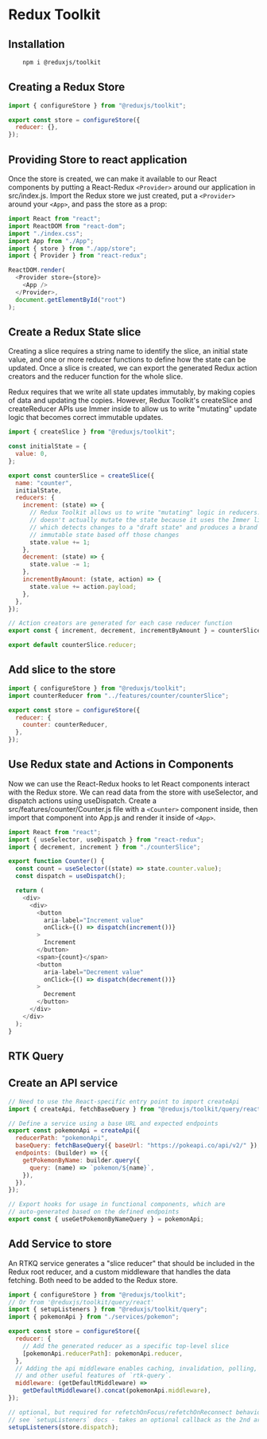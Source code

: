 # Redux Toolkit

## Installation

```bash
    npm i @reduxjs/toolkit
```

## Creating a Redux Store

```js
import { configureStore } from "@reduxjs/toolkit";

export const store = configureStore({
  reducer: {},
});
```

## Providing Store to react application

Once the store is created, we can make it available to our React components by putting a React-Redux `<Provider>` around our application in src/index.js. Import the Redux store we just created, put a `<Provider>` around your `<App>`, and pass the store as a prop:

```js
import React from "react";
import ReactDOM from "react-dom";
import "./index.css";
import App from "./App";
import { store } from "./app/store";
import { Provider } from "react-redux";

ReactDOM.render(
  <Provider store={store}>
    <App />
  </Provider>,
  document.getElementById("root")
);
```

## Create a Redux State slice

Creating a slice requires a string name to identify the slice, an initial state value, and one or more reducer functions to define how the state can be updated. Once a slice is created, we can export the generated Redux action creators and the reducer function for the whole slice.

Redux requires that we write all state updates immutably, by making copies of data and updating the copies. However, Redux Toolkit's createSlice and createReducer APIs use Immer inside to allow us to write "mutating" update logic that becomes correct immutable updates.

```jsx
import { createSlice } from "@reduxjs/toolkit";

const initialState = {
  value: 0,
};

export const counterSlice = createSlice({
  name: "counter",
  initialState,
  reducers: {
    increment: (state) => {
      // Redux Toolkit allows us to write "mutating" logic in reducers. It
      // doesn't actually mutate the state because it uses the Immer library,
      // which detects changes to a "draft state" and produces a brand new
      // immutable state based off those changes
      state.value += 1;
    },
    decrement: (state) => {
      state.value -= 1;
    },
    incrementByAmount: (state, action) => {
      state.value += action.payload;
    },
  },
});

// Action creators are generated for each case reducer function
export const { increment, decrement, incrementByAmount } = counterSlice.actions;

export default counterSlice.reducer;
```

## Add slice to the store

```jsx
import { configureStore } from "@reduxjs/toolkit";
import counterReducer from "../features/counter/counterSlice";

export const store = configureStore({
  reducer: {
    counter: counterReducer,
  },
});
```

## Use Redux state and Actions in Components

Now we can use the React-Redux hooks to let React components interact with the Redux store. We can read data from the store with useSelector, and dispatch actions using useDispatch. Create a src/features/counter/Counter.js file with a `<Counter>` component inside, then import that component into App.js and render it inside of `<App>`.

```js
import React from "react";
import { useSelector, useDispatch } from "react-redux";
import { decrement, increment } from "./counterSlice";

export function Counter() {
  const count = useSelector((state) => state.counter.value);
  const dispatch = useDispatch();

  return (
    <div>
      <div>
        <button
          aria-label="Increment value"
          onClick={() => dispatch(increment())}
        >
          Increment
        </button>
        <span>{count}</span>
        <button
          aria-label="Decrement value"
          onClick={() => dispatch(decrement())}
        >
          Decrement
        </button>
      </div>
    </div>
  );
}
```

## RTK Query

## Create an API service

```js
// Need to use the React-specific entry point to import createApi
import { createApi, fetchBaseQuery } from "@reduxjs/toolkit/query/react";

// Define a service using a base URL and expected endpoints
export const pokemonApi = createApi({
  reducerPath: "pokemonApi",
  baseQuery: fetchBaseQuery({ baseUrl: "https://pokeapi.co/api/v2/" }),
  endpoints: (builder) => ({
    getPokemonByName: builder.query({
      query: (name) => `pokemon/${name}`,
    }),
  }),
});

// Export hooks for usage in functional components, which are
// auto-generated based on the defined endpoints
export const { useGetPokemonByNameQuery } = pokemonApi;
```

## Add Service to store

An RTKQ service generates a "slice reducer" that should be included in the Redux root reducer, and a custom middleware that handles the data fetching. Both need to be added to the Redux store.

```js
import { configureStore } from "@reduxjs/toolkit";
// Or from '@reduxjs/toolkit/query/react'
import { setupListeners } from "@reduxjs/toolkit/query";
import { pokemonApi } from "./services/pokemon";

export const store = configureStore({
  reducer: {
    // Add the generated reducer as a specific top-level slice
    [pokemonApi.reducerPath]: pokemonApi.reducer,
  },
  // Adding the api middleware enables caching, invalidation, polling,
  // and other useful features of `rtk-query`.
  middleware: (getDefaultMiddleware) =>
    getDefaultMiddleware().concat(pokemonApi.middleware),
});

// optional, but required for refetchOnFocus/refetchOnReconnect behaviors
// see `setupListeners` docs - takes an optional callback as the 2nd arg for customization
setupListeners(store.dispatch);
```

